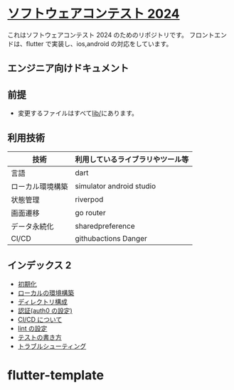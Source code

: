 # [ソフトウェアコンテスト 2024](https://www.ogis-ri.co.jp/otc/contest/)

これはソフトウェアコンテスト 2024 のためのリポジトリです。
フロントエンドは、flutter で実装し、ios,android の対応をしています。

## エンジニア向けドキュメント

## 前提

- 変更するファイルはすべて[lib/](./lib/)にあります。

## 利用技術

| 技術             | 利用しているライブラリやツール等 |
| ---------------- | -------------------------------- |
| 言語             | dart                             |
| ローカル環境構築 | simulator android studio         |
| 状態管理         | riverpod                         |
| 画面遷移         | go router                        |
| データ永続化     | sharedpreference                 |
| CI/CD            | githubactions Danger             |

## インデックス 2

- [初期化](./docs/init.md)
- [ローカルの環境構築](./docs/local-step.md)
- [ディレクトリ構成](./docs/directly.md)
- [認証(auth0 の設定)](./docs/auth0.md)
- [CI/CD について](./docs/cicd.md)
- [lint の設定](./docs/Lint.md)
- [テストの書き方](./docs/add-test.md)
- [トラブルシューティング](.docs/trable.md)

# flutter-template
